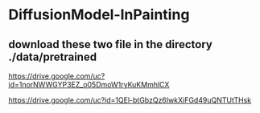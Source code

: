 # DiffusionModel-InPainting

## download these two file in the directory ./data/pretrained

https://drive.google.com/uc?id=1norNWWGYP3EZ_o05DmoW1ryKuKMmhlCX

https://drive.google.com/uc?id=1QEl-btGbzQz6IwkXiFGd49uQNTUtTHsk